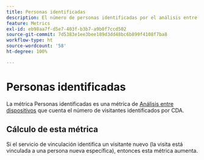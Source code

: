 ```yaml
---
title: Personas identificadas
description: El número de personas identificadas por el análisis entre dispositivos.
feature: Metrics
exl-id: eb98aa7f-d5e7-403f-b3b7-a9b0f7ccd502
source-git-commit: 7d5383e1ee3bee189d3dd48bc6b899f4108f7ba8
workflow-type: ht
source-wordcount: '58'
ht-degree: 100%

---
```


# Personas identificadas

La métrica Personas identificadas es una métrica de [Análisis entre dispositivos](../cda/overview.md) que cuenta el número de visitantes identificados por CDA.

## Cálculo de esta métrica

Si el servicio de vinculación identifica un visitante nuevo (la visita está vinculada a una persona nueva específica), entonces esta métrica aumenta.
